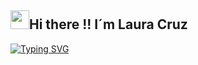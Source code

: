 ## <img src="https://media.giphy.com/media/hvRJCLFzcasrR4ia7z/giphy.gif" width="30">Hi there !! I´m Laura Cruz
<a href="https://git.io/typing-svg"><img src="https://readme-typing-svg.demolab.com?font=Monserrat&size=25&letterSpacing=3px&pause=1000&random=false&width=435&lines=Frontend+Developer+;Active+Learner+%2F+Researcher;Love+to+learn+new+stuff+%3C3" alt="Typing SVG" /></a>


<!--
**LauraPatriciaCruz/LauraPatriciaCruz** is a ✨ _special_ ✨ repository because its `README.md` (this file) appears on your GitHub profile.

Here are some ideas to get you started:

- 🔭 I’m currently working on ...
- 🌱 I’m currently learning ...
- 👯 I’m looking to collaborate on ...
- 🤔 I’m looking for help with ...
- 💬 Ask me about ...
- 📫 How to reach me: ...
- 😄 Pronouns: ...
- ⚡ Fun fact: ...
-->
